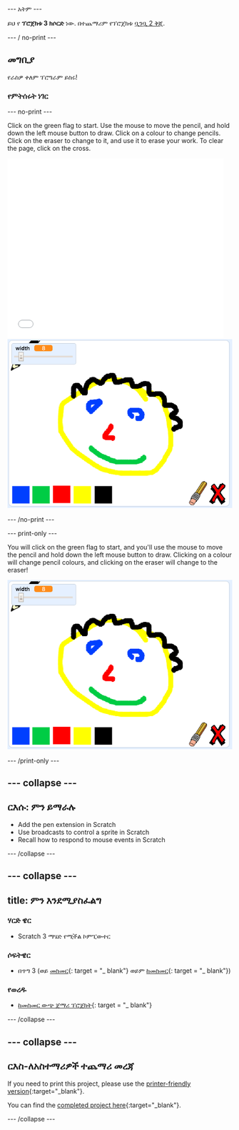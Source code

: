 \--- አትም \---

ይህ የ **ፕሮጀክቱ 3 ክሶርድ** ነው. በተጨማሪም የፕሮጀክቱ [ቧንቧ 2 ቅጂ](https://projects.raspberrypi.org/en/projects/paint-box-scratch2).

\--- / no-print \---

## መግቢያ

የራስዎ ቀለም ፕሮግራም ይስሩ!

### የምትሰሩት ነገር

\--- no-print \---

Click on the green flag to start. Use the mouse to move the pencil, and hold down the left mouse button to draw. Click on a colour to change pencils. Click on the eraser to change to it, and use it to erase your work. To clear the page, click on the cross.

<div class="scratch-preview">
  <iframe allowtransparency="true" width="485" height="402" src="//scratch.mit.edu/projects/embed/267243161/?autostart=false" frameborder="0" scrolling="no"></iframe>
  <img src="images/showcase.png">
</div>

\--- /no-print \---

\--- print-only \---

You will click on the green flag to start, and you'll use the mouse to move the pencil and hold down the left mouse button to draw. Clicking on a colour will change pencil colours, and clicking on the eraser will change to the eraser!

![showcase](images/showcase.png)

\--- /print-only \---

## \--- collapse \---

## ርእሱ: ምን ይማራሉ

+ Add the pen extension in Scratch
+ Use broadcasts to control a sprite in Scratch
+ Recall how to respond to mouse events in Scratch

\--- /collapse \---

## \--- collapse \---

## title: ምን እንደሚያስፈልግ

### ሃርድ ዌር

+ Scratch 3 ማሄድ የሚችል ኮምፒውተር

### ሶፍትዌር

+ በጥግ 3 (ወይ [መስመር](http://rpf.io/scratchon){: target = "_ blank"} ወይም [ከመስመር](http://rpf.io/scratchoff){: target = "_ blank"})

### የወረዱ

+ [ከመስመር ውጭ ጀማሪ ፕሮጀክት](http://rpf.io/p/en/paint-box-go){: target = "_ blank"}

\--- /collapse \---

## \--- collapse \---

## ርእስ-ለአስተማሪዎች ተጨማሪ መረጃ

If you need to print this project, please use the [printer-friendly version](https://projects.raspberrypi.org/en/projects/paint-box/print){:target="_blank"}.

You can find the [completed project here](http://rpf.io/p/en/paint-box-get){:target="_blank"}.

\--- /collapse \---